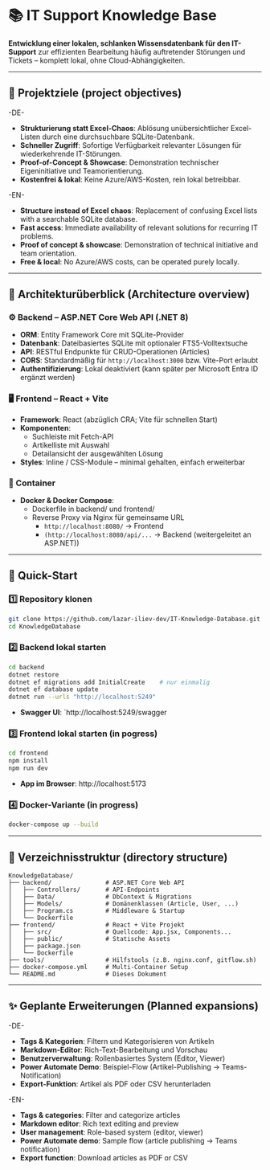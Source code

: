 # 📚 IT Support Knowledge Base

**Entwicklung einer lokalen, schlanken Wissensdatenbank für den IT-Support** zur effizienten Bearbeitung häufig auftretender Störungen und Tickets – komplett lokal, ohne Cloud-Abhängigkeiten.

---

## 🚀 Projektziele (project objectives)
-DE-
- **Strukturierung statt Excel-Chaos**: Ablösung unübersichtlicher Excel-Listen durch eine durchsuchbare SQLite-Datenbank.
- **Schneller Zugriff**: Sofortige Verfügbarkeit relevanter Lösungen für wiederkehrende IT-Störungen.
- **Proof-of-Concept & Showcase**: Demonstration technischer Eigeninitiative und Teamorientierung.
- **Kostenfrei & lokal**: Keine Azure/AWS-Kosten, rein lokal betreibbar.

-EN-
- **Structure instead of Excel chaos**: Replacement of confusing Excel lists with a searchable SQLite database.
- **Fast access**: Immediate availability of relevant solutions for recurring IT problems.
- **Proof of concept & showcase**: Demonstration of technical initiative and team orientation.
- **Free & local**: No Azure/AWS costs, can be operated purely locally.

---

## 🧱 Architekturüberblick (Architecture overview)

### ⚙️ Backend – ASP.NET Core Web API (.NET 8)
- **ORM**: Entity Framework Core mit SQLite-Provider
- **Datenbank**: Dateibasiertes SQLite mit optionaler FTS5-Volltextsuche
- **API**: RESTful Endpunkte für CRUD-Operationen (Articles)
- **CORS**: Standardmäßig für `http://localhost:3000` bzw. Vite-Port erlaubt
- **Authentifizierung**: Lokal deaktiviert (kann später per Microsoft Entra ID ergänzt werden)

### 🖥️ Frontend – React + Vite
- **Framework**: React (abzüglich CRA; Vite für schnellen Start)
- **Komponenten**:
  - Suchleiste mit Fetch-API
  - Artikelliste mit Auswahl
  - Detailansicht der ausgewählten Lösung
- **Styles**: Inline / CSS-Module – minimal gehalten, einfach erweiterbar

### 🐳 Container
- **Docker & Docker Compose**:
  - Dockerfile in backend/ und frontend/
  - Reverse Proxy via Nginx für gemeinsame URL
    - `http://localhost:8080/` → Frontend
    - `(http://localhost:8080/api/...` → Backend (weitergeleitet an ASP.NET))

---

## 🚀 Quick-Start

### 1️⃣ Repository klonen
```bash
git clone https://github.com/lazar-iliev-dev/IT-Knowledge-Database.git
cd KnowledgeDatabase
```

### 2️⃣ Backend lokal starten
```bash
cd backend
dotnet restore
dotnet ef migrations add InitialCreate    # nur einmalig
dotnet ef database update
dotnet run --urls "http://localhost:5249"
```

- **Swagger UI**: `http://localhost:5249/swagger

### 3️⃣ Frontend lokal starten (in pogress)
```bash
cd frontend
npm install
npm run dev
```

- **App im Browser**: http://localhost:5173

### 4️⃣ Docker-Variante (in progress)
```bash
docker-compose up --build
```

---

## 📂 Verzeichnisstruktur (directory structure)

```
KnowledgeDatabase/
├── backend/               # ASP.NET Core Web API
│   ├── Controllers/       # API-Endpoints
│   ├── Data/              # DbContext & Migrations
│   ├── Models/            # Domänenklassen (Article, User, ...)
│   ├── Program.cs         # Middleware & Startup
│   └── Dockerfile
├── frontend/              # React + Vite Projekt
│   ├── src/               # Quellcode: App.jsx, Components...
│   ├── public/            # Statische Assets
│   ├── package.json
│   └── Dockerfile
├── tools/                 # Hilfstools (z.B. nginx.conf, gitflow.sh)
├── docker-compose.yml     # Multi-Container Setup
└── README.md              # Dieses Dokument

```

---

## ✨ Geplante Erweiterungen (Planned expansions)

-DE-
- **Tags & Kategorien**: Filtern und Kategorisieren von Artikeln
- **Markdown-Editor**: Rich-Text-Bearbeitung und Vorschau
- **Benutzerverwaltung**: Rollenbasiertes System (Editor, Viewer)
- **Power Automate Demo**: Beispiel-Flow (Artikel-Publishing → Teams-Notification)
- **Export-Funktion**: Artikel als PDF oder CSV herunterladen

-EN-
- **Tags & categories**: Filter and categorize articles
- **Markdown editor**: Rich text editing and preview
- **User management**: Role-based system (editor, viewer)
- **Power Automate demo**: Sample flow (article publishing → Teams notification)
- **Export function**: Download articles as PDF or CSV
